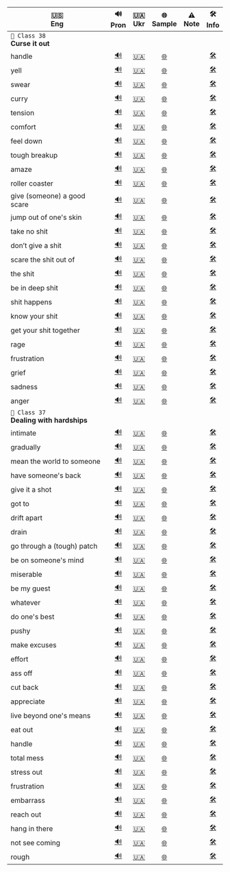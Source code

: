 ﻿| 🇺🇸 </br>Eng | 🔊 </br>Pron | 🇺🇦 </br>Ukr | 🌐 </br>Sample | ⚠️ </br>Note | 🛠️ </br>Info |
| --- | :---: | :---: | :---: | :---: | :---: |
| `📗 Class 38` </br>**Curse it out** |  |  |  |  |  |
| handle | [🔊](# "ге́ндл") | [🇺🇦](# "справлятися, керувати") | [🌐](# "He knows how to handle difficult situations.") |  | [🛠️](# "verb") |
| yell | [🔊](# "йел") | [🇺🇦](# "кричати") | [🌐](# "Stop yelling — I can hear you just fine.") |  | [🛠️](# "verb, noun") |
| swear | [🔊](# "свер") | [🇺🇦](# "лаятись, вживати нецензурну лексику") | [🌐](# "Swearing is not allowed in the classroom.") |  | [🛠️](# "verb, noun") |
| curry | [🔊](# "ка́рі") | [🇺🇦](# "карі (пряна страва)") | [🌐](# "I made a spicy chicken curry for dinner.") |  | [🛠️](# "noun") |
| tension | [🔊](# "те́ншн") | [🇺🇦](# "напруження, напруга") | [🌐](# "Tensions were high during the meeting.") |  | [🛠️](# "noun") |
| comfort | [🔊](# "комферт") | [🇺🇦](# "втішати, заспокоювати") | [🌐](# "Her kind words comforted him after the loss.") |  | [🛠️](# "verb") |
| feel down | [🔊](# "філ даун") | [🇺🇦](# "почуватись пригніченим, сумним") | [🌐](# "She's been feeling down since the argument.") |  | [🛠️](# "phrasal verb") |
| tough breakup | [🔊](# "таф брейкап") | [🇺🇦](# "важке розлучення, важкий розрив стосунків") | [🌐](# "He went through a tough breakup last year.") |  | [🛠️](# "noun phrase") |
| amaze | [🔊](# "амейз") | [🇺🇦](# "вражати") | [🌐](# "I was amazed by the beauty of the sunset.") |  | [🛠️](# "verb") |
| roller coaster | [🔊](# "ро́улер ко́устер") | [🇺🇦](# "американські гірки") | [🌐](# "I love riding roller coasters at the amusement park.") |  | [🛠️](# "noun") |
| give (someone) a good scare | [🔊](# "ґів самван е гуд скер") | [🇺🇦](# "добре налякати когось") | [🌐](# "That horror movie gave me a good scare.") |  | [🛠️](# "idiom") |
| jump out of one's skin | [🔊](# "джамп аут ов ванз скін") | [🇺🇦](# "сильно злякатися, підскочити від страху") | [🌐](# "I jumped out of my skin when the balloon popped.") |  | [🛠️](# "idiom") |
| take no shit | [🔊](# "тейк ноу шит") | [🇺🇦](# "не терпіти знущань чи неповаги") | [🌐](# "She’s strong and takes no shit from anyone.") |  | [🛠️](# "idiom (informal, vulgar)") |
| don’t give a shit | [🔊](# "доунт ґів е шит") | [🇺🇦](# "байдуже, абсолютно не хвилює") | [🌐](# "I don’t give a shit what they think.") |  | [🛠️](# "idiom (informal, vulgar)") |
| scare the shit out of | [🔊](# "скер зе шит аут ов") | [🇺🇦](# "дуже сильно налякати") | [🌐](# "That movie scared the shit out of me.") |  | [🛠️](# "idiom (informal, vulgar)") |
| the shit | [🔊](# "зе шит") | [🇺🇦](# "крутий, найкращий") | [🌐](# "That new album is the shit!") |  | [🛠️](# "idiom (informal, vulgar, positive)") |
| be in deep shit | [🔊](# "бі ін ді́п шит") | [🇺🇦](# "бути у великій халепі") | [🌐](# "If we get caught, we’ll be in deep shit.") |  | [🛠️](# "idiom (informal, vulgar)") |
| shit happens | [🔊](# "шит хе́пенз") | [🇺🇦](# "таке трапляється, нічого не поробиш") | [🌐](# "We missed the flight, but hey — shit happens.") |  | [🛠️](# "idiom (informal, vulgar)") |
| know your shit | [🔊](# "ноу ёр шит") | [🇺🇦](# "добре розбиратись у чомусь, бути профі") | [🌐](# "Don’t worry about the interview — you know your shit.") |  | [🛠️](# "idiom (informal, vulgar)") |
| get your shit together | [🔊](# "ґет ёр шит туґе́зер") | [🇺🇦](# "зберися, візьми себе в руки") | [🌐](# "You really need to get your shit together before the big presentation.") |  | [🛠️](# "idiom (informal, vulgar)") |
| rage | [🔊](# "рейдж") | [🇺🇦](# "лють, шалений гнів") | [🌐](# "He was shaking with rage after hearing the news.") |  | [🛠️](# "noun") |
| frustration | [🔊](# "фрастре́йшн") | [🇺🇦](# "розчарування, фрустрація") | [🌐](# "He couldn't hide his frustration after losing the game.") |  | [🛠️](# "noun") |
| grief | [🔊](# "ґріф") | [🇺🇦](# "горе, скорбота") | [🌐](# "She was overcome with grief after the loss of her friend.") |  | [🛠️](# "noun") |
| sadness | [🔊](# "се́днес") | [🇺🇦](# "смуток, печаль") | [🌐](# "Her eyes were filled with sadness.") |  | [🛠️](# "noun") |
| anger | [🔊](# "е́нґер") | [🇺🇦](# "гнів, злість") | [🌐](# "He couldn't hide his anger after the decision.") |  | [🛠️](# "noun") |
| `📗 Class 37` </br>**Dealing with hardships** |  |  |  |  |  |
| intimate | [🔊](# "і́нтімейт") | [🇺🇦](# "близький, інтимний") | [🌐](# "They had an intimate conversation about their relationship.") |  | [🛠️](# "adjective") |
| gradually | [🔊](# "ґраджуелі") | [🇺🇦](# "поступово") | [🌐](# "He gradually improved his English by practicing every day.") |  | [🛠️](# "adverb") |
| mean the world to someone | [🔊](# "мін зе ворлд ту самван") | [🇺🇦](# "дуже багато значити для когось") | [🌐](# "Your support means the world to me.") |  | [🛠️](# "idiom") |
| have someone's back | [🔊](# "гев самванз бек") | [🇺🇦](# "підтримувати, бути на боці") | [🌐](# "Thanks for always having my back.") |  | [🛠️](# "idiom") |
| give it a shot | [🔊](# "ґів іт е шот") | [🇺🇦](# "спробувати, дати шанс") | [🌐](# "I’ve never tried skiing before, but I’ll give it a shot.") |  | [🛠️](# "idiom") |
| got to | [🔊](# "ґот ту") | [🇺🇦](# "повинен, маю") | [🌐](# "I gotta go now, see you later!") |  | [🛠️](# "informal contraction") |
| drift apart | [🔊](# "дрифт епарт") | [🇺🇦](# "віддалятись один від одного (емоційно)") | [🌐](# "We used to be close, but we’ve been drifting apart lately.") |  | [🛠️](# "phrasal verb") |
| drain | [🔊](# "дрейн") | [🇺🇦](# "виснажувати") | [🌐](# "It's been draining dealing with all these problems.") |  | [🛠️](# "verb") |
| go through a (tough) patch | [🔊](# "ґо θру е тaф пач") | [🇺🇦](# "переживати важкий період") | [🌐](# "She's going through a really tough patch at work.") |  | [🛠️](# "idiom") |
| be on someone's mind | [🔊](# "бі он самванз майнд") | [🇺🇦](# "не йде з голови, постійно думати про щось") | [🌐](# "You've been on my mind all day.") |  | [🛠️](# "idiom") |
| miserable | [🔊](# "мі́зерабл") | [🇺🇦](# "нещасний, жалюгідний") | [🌐](# "He felt miserable after the argument.") |  | [🛠️](# "adjective") |
| be my guest | [🔊](# "бі май ґест") | [🇺🇦](# "прошу, не соромся") | [🌐](# "If you want to use the phone, be my guest.") |  | [🛠️](# "idiom") |
| whatever | [🔊](# "вот'евер") | [🇺🇦](# "що б не, байдуже що") | [🌐](# "You can choose whatever you like.") |  | [🛠️](# "determiner, pronoun, adverb") |
| do one's best | [🔊](# "ду ванз бест") | [🇺🇦](# "робити все можливе") | [🌐](# "I'm doing my best to stay focused.") |  | [🛠️](# "verb phrase") |
| pushy | [🔊](# "пуші") | [🇺🇦](# "наполегливий до настирливості") | [🌐](# "The salesperson was too pushy, so I left the store.") |  | [🛠️](# "adjective") |
| make excuses | [🔊](# "мейкінґ екск'юзіз") | [🇺🇦](# "виправдовуватись, знаходити відмовки") | [🌐](# "He’s always making excuses for being late.") |  | [🛠️](# "verb phrase") |
| effort | [🔊](# "е́ферт") | [🇺🇦](# "зусилля, старання") | [🌐](# "She put a lot of effort into preparing for the exam.") |  | [🛠️](# "noun") |
| ass off | [🔊](# "ес оф") | [🇺🇦](# "до нестями, дуже сильно") | [🌐](# "He was working his ass off to finish the project on time.") |  | [🛠️](# "idiom (informal, vulgar)") |
| cut back | [🔊](# "кат бек") | [🇺🇦](# "скорочувати, зменшувати (витрати, споживання тощо)") | [🌐](# "We need to cut back on our spending this month.") |  | [🛠️](# "phrasal verb") |
| appreciate | [🔊](# "епрі́шіейт") | [🇺🇦](# "цінувати, усвідомлювати") | [🌐](# "I really appreciate your help with the project.") |  | [🛠️](# "verb") |
| live beyond one's means | [🔊](# "лівінґ бі'йонд ёр мінз") | [🇺🇦](# "жити не по кишені") | [🌐](# "He's constantly in debt because he's living beyond his means.") |  | [🛠️](# "idiom") |
| eat out | [🔊](# "іт аут") | [🇺🇦](# "їсти не вдома, харчуватись у закладах") | [🌐](# "We enjoy eating out on weekends.") |  | [🛠️](# "phrasal verb") |
| handle | [🔊](# "ге́ндл") | [🇺🇦](# "справлятися, керувати") | [🌐](# "He knows how to handle difficult situations.") |  | [🛠️](# "verb") |
| total mess | [🔊](# "то́тл мес") | [🇺🇦](# "повний безлад") | [🌐](# "After the party, the house was a total mess.") |  | [🛠️](# "noun phrase") |
| stress out | [🔊](# "стрес аут") | [🇺🇦](# "нервувати, сильно переживати") | [🌐](# "She's been stressing out over the final exams.") |  | [🛠️](# "phrasal verb") |
| frustration | [🔊](# "фрастре́йшн") | [🇺🇦](# "розчарування, фрустрація") | [🌐](# "He couldn't hide his frustration after losing the game.") |  | [🛠️](# "noun") |
| embarrass | [🔊](# "ембе́рес") | [🇺🇦](# "збентежений") | [🌐](# "He felt embarrassed after forgetting her name.") |  | [🛠️](# "adjective") |
| reach out | [🔊](# "річ аут") | [🇺🇦](# "звертатися, встановлювати контакт") | [🌐](# "She is reaching out to old friends for support.") |  | [🛠️](# "phrasal verb") |
| hang in there | [🔊](# "хэн ін зеер") | [🇺🇦](# "тримайся, не здавайся") | [🌐](# "I know things are hard right now, but hang in there!") |  | [🛠️](# "idiom") |
| not see coming | [🔊](# "нот сі камінґ") | [🇺🇦](# "не очікувати, не передбачити") | [🌐](# "That plot twist was something I really didn’t see coming.") |  | [🛠️](# "idiom") |
| rough | [🔊](# "раф") | [🇺🇦](# "грубий, жорсткий, нерівний") | [🌐](# "The surface of the rock was rough to the touch.") |  | [🛠️](# "adjective") |
